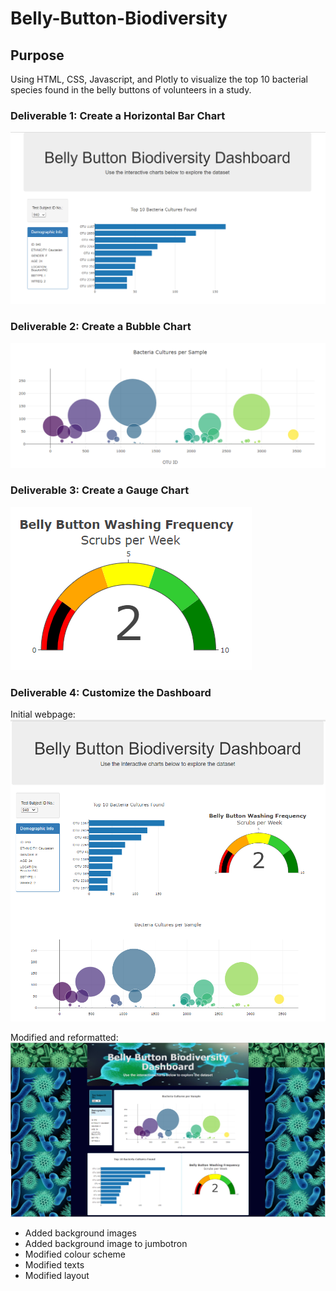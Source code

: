 # Belly-Button-Biodiversity

## Purpose
Using HTML, CSS, Javascript, and Plotly to visualize the top 10 bacterial species found in the belly buttons of volunteers in a study.

### Deliverable 1: Create a Horizontal Bar Chart
![img](https://github.com/Soniaprogram/Belly-Button-Biodiversity/blob/main/images/Capturedel1.PNG)


### Deliverable 2: Create a Bubble Chart
![img2](https://github.com/Soniaprogram/Belly-Button-Biodiversity/blob/main/images/del2chart.PNG)


### Deliverable 3: Create a Gauge Chart
![img3](https://github.com/Soniaprogram/Belly-Button-Biodiversity/blob/main/images/del3gauge.PNG)

### Deliverable 4: Customize the Dashboard
Initial webpage:
![img4](https://github.com/Soniaprogram/Belly-Button-Biodiversity/blob/main/images/del3.PNG)

Modified and reformatted:
![img5](https://github.com/Soniaprogram/Belly-Button-Biodiversity/blob/main/images/webpage.PNG)

- Added background images
- Added background image to jumbotron
- Modified colour scheme
- Modified texts
- Modified layout
